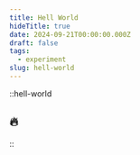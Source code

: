 ```yaml
---
title: Hell World
hideTitle: true
date: 2024-09-21T00:00:00.000Z
draft: false
tags:
  - experiment
slug: hell-world
---
```


::hell-world
## 🔥
::
